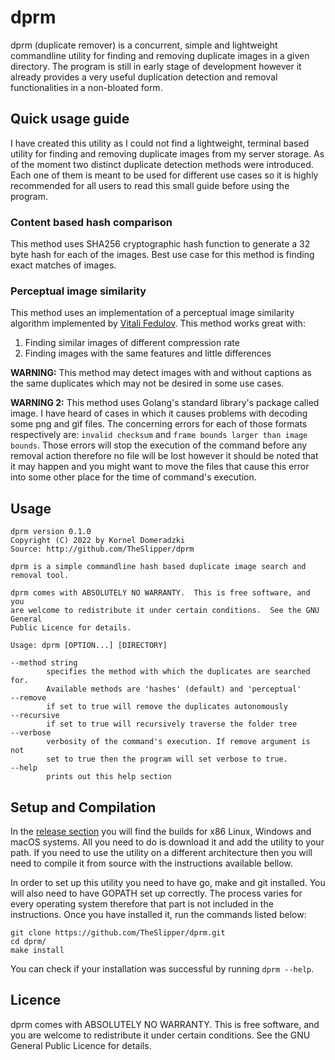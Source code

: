 # dprm

dprm (duplicate remover) is a concurrent, simple and lightweight commandline utility for finding and removing duplicate images in a given directory. The program is still in early stage of development however it already provides a very useful duplication detection and removal functionalities in a non-bloated form.

## Quick usage guide

I have created this utility as I could not find a lightweight, terminal based utility for finding and removing duplicate images from my server storage. As of the moment two distinct duplicate detection methods were introduced. Each one of them is meant to be used for different use cases so it is highly recommended for all users to read this small guide before using the program.

### Content based hash comparison

This method uses SHA256 cryptographic hash function to generate a 32 byte hash for each of the images. Best use case for this method is finding exact matches of images.

### Perceptual image similarity

This method uses an implementation of a perceptual image similarity algorithm implemented by [Vitali Fedulov](https://github.com/vitali-fedulov/images). This method works great with:
1. Finding similar images of different compression rate
2. Finding images with the same features and little differences

**WARNING:** This method may detect images with and without captions as the same duplicates which may not be desired in some use cases.

**WARNING 2:** This method uses Golang's standard library's package called image. I have heard of cases in which it causes problems with decoding some png and gif files. The concerning errors for each of those formats respectively are: `invalid checksum` and `frame bounds larger than image bounds`. Those errors will stop the execution of the command before any removal action therefore no file will be lost however it should be noted that it may happen and you might want to move the files that cause this error into some other place for the time of command's execution.

## Usage

```
dprm version 0.1.0
Copyright (C) 2022 by Kornel Domeradzki
Source: http://github.com/TheSlipper/dprm

dprm is a simple commandline hash based duplicate image search and removal tool.

dprm comes with ABSOLUTELY NO WARRANTY.  This is free software, and you
are welcome to redistribute it under certain conditions.  See the GNU General
Public Licence for details.

Usage: dprm [OPTION...] [DIRECTORY]

--method string
		specifies the method with which the duplicates are searched for.
		Available methods are 'hashes' (default) and 'perceptual'
--remove
		if set to true will remove the duplicates autonomously
--recursive
		if set to true will recursively traverse the folder tree
--verbose
		verbosity of the command's execution. If remove argument is not
		set to true then the program will set verbose to true.
--help
		prints out this help section
```

## Setup and Compilation

In the [release section](https://github.com/TheSlipper/dprm/releases) you will find the builds for x86 Linux, Windows and macOS systems. All you need to do is download it and add the utility to your path. If you need to use the utility on a different architecture then you will need to compile it from source with the instructions available bellow.   

In order to set up this utility you need to have go, make and git installed. You will also need to have GOPATH set up correctly. The process varies for every operating system therefore that part is not included in the instructions. Once you have installed it, run the commands listed below:

```
git clone https://github.com/TheSlipper/dprm.git
cd dprm/
make install
```
You can check if your installation was successful by running `dprm --help`.

## Licence

dprm comes with ABSOLUTELY NO WARRANTY.  This is free software, and you
are welcome to redistribute it under certain conditions.  See the GNU General Public Licence
for details.
